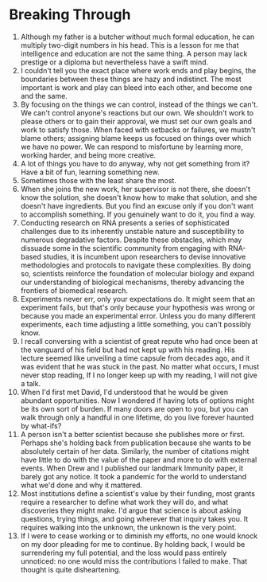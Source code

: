 # Breaking Through

1. Although my father is a butcher without much formal education, he can multiply two-digit numbers in his head. This is a lesson for me that intelligence and education are not the same thing. A person may lack prestige or a diploma but nevertheless have a swift mind.
2. I couldn't tell you the exact place where work ends and play begins, the boundaries between these things are hazy and indistinct. The most important is work and play can bleed into each other, and become one and the same.
3. By focusing on the things we can control, instead of the things we can't. We can't control anyone's reactions but our own. We shouldn't work to please others or to gain their approval, we must set our own goals and work to satisfy those. When faced with setbacks or failures, we mustn't blame others; assigning blame keeps us focused on things over which we have no power. We can respond to misfortune by learning more, working harder, and being more creative.
4. A lot of things you have to do anyway, why not get something from it? Have a bit of fun, learning something new.
5. Sometimes those with the least share the most.
6. When she joins the new work, her supervisor is not there, she doesn't know the solution, she doesn't know how to make that solution, and she doesn't have ingredients. But you find an excuse only if you don't want to accomplish something. If you genuinely want to do it, you find a way.
7. Conducting research on RNA presents a series of sophisticated challenges due to its inherently unstable nature and susceptibility to numerous degradative factors. Despite these obstacles, which may dissuade some in the scientific community from engaging with RNA-based studies, it is incumbent upon researchers to devise innovative methodologies and protocols to navigate these complexities. By doing so, scientists reinforce the foundation of molecular biology and expand our understanding of biological mechanisms, thereby advancing the frontiers of biomedical research.
8. Experiments never err, only your expectations do. It might seem that an experiment fails, but that's only because your hypothesis was wrong or because you made an experimental error. Unless you do many different experiments, each time adjusting a little something, you can't possibly know.
9. I recall conversing with a scientist of great repute who had once been at the vanguard of his field but had not kept up with his reading. His lecture seemed like unveiling a time capsule from decades ago, and it was evident that he was stuck in the past. No matter what occurs, I must never stop reading, If I no longer keep up with my reading, I will not give a talk.
10. When I'd first met David, I'd understood that he would be given abundant opportunities. Now I wondered if having lots of options might be its own sort of burden. If many doors are open to you, but you can walk through only a handful in one lifetime, do you live forever haunted by what-ifs?
11. A person isn't a better scientist because she publishes more or first. Perhaps she's holding back from publication because she wants to be absolutely certain of her data. Similarly, the number of citations might have little to do with the value of the paper and more to do with external events. When Drew and I published our landmark Immunity paper, it barely got any notice. It took a pandemic for the world to understand what we'd done and why it mattered.
12. Most institutions define a scientist's value by their funding, most grants require a researcher to define what work they will do, and what discoveries they might make. I'd argue that science is about asking questions, trying things, and going wherever that inquiry takes you. It requires walking into the unknown, the unknown is the very point.
13. If I were to cease working or to diminish my efforts, no one would knock on my door pleading for me to continue. By holding back, I would be surrendering my full potential, and the loss would pass entirely unnoticed: no one would miss the contributions I failed to make. That thought is quite disheartening.
   
